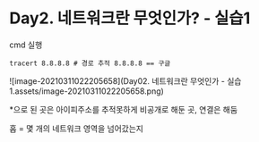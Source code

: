 # Day2. 네트워크란 무엇인가? - 실습1

cmd 실행

```
tracert 8.8.8.8 # 경로 추적 8.8.8.8 == 구글
```

![image-20210311022205658](Day02. 네트워크란 무엇인가 - 실습1.assets/image-20210311022205658.png)

*으로 된 곳은 아이피주소를 추적못하게 비공개로 해둔 곳, 연결은 해둠

홉 = 몇 개의 네트워크 영역을 넘어갔는지